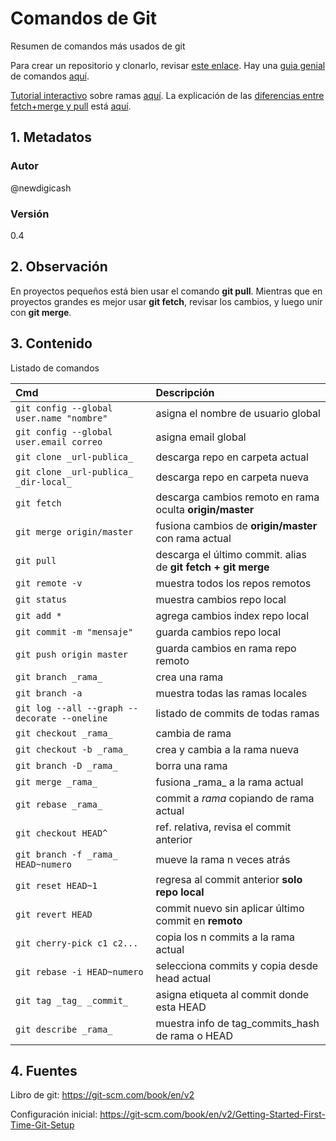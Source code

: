 # Comandos de Git
Resumen de comandos más usados de git

Para crear un repositorio y clonarlo, revisar [este enlace][gitInicio]. 
Hay una [guia genial][gitTutorial] de comandos [aquí][gitTutorial].  

[Tutorial interactivo][gitInteractivo] sobre ramas [aquí][gitInteractivo]. 
La explicación de las [diferencias entre fetch+merge y pull][gitPull] está [aquí][gitPull].
## 1. Metadatos

### Autor
@newdigicash
### Versión
0.4

## 2. Observación
En proyectos pequeños está bien usar el comando **git pull**. 
Mientras que en proyectos grandes es mejor usar **git fetch**, 
revisar los cambios, y luego unir con **git merge**.

## 3. Contenido 
Listado de comandos

Cmd | Descripción
:-- | :--
`git config --global user.name "nombre"` | asigna el nombre de usuario global
`git config --global user.email correo` | asigna email global
`git clone _url-publica_` | descarga repo en carpeta actual
`git clone _url-publica_ _dir-local_` | descarga repo en carpeta nueva
`git fetch`  | descarga cambios remoto en rama oculta **origin/master**
`git merge origin/master` | fusiona cambios de **origin/master** con rama actual
`git pull` | descarga el último commit. alias de **git fetch \+ git merge**
`git remote -v` | muestra todos los repos remotos
`git status` | muestra cambios repo local
`git add *` | agrega cambios index repo local
`git commit -m "mensaje"` | guarda cambios repo local
`git push origin master` | guarda cambios en rama repo remoto 
`git branch _rama_` | crea una rama
`git branch -a` | muestra todas las ramas locales
`git log --all --graph --decorate --oneline` | listado de commits de todas ramas
`git checkout _rama_` | cambia de rama
`git checkout -b _rama_` | crea y cambia a la rama nueva
`git branch -D _rama_` | borra una rama
`git merge _rama_` | fusiona \_rama_ a la rama actual
`git rebase _rama_` | commit a _rama_ copiando de rama actual
`git checkout HEAD^` | ref. relativa, revisa el commit anterior
`git branch -f _rama_ HEAD~numero` | mueve la rama n veces atrás
`git reset HEAD~1` | regresa al commit anterior **solo repo local**
`git revert HEAD` | commit nuevo sin aplicar último commit en **remoto**
`git cherry-pick c1 c2... ` | copia los n commits a la rama actual
`git rebase -i HEAD~numero` | selecciona commits y copia desde head actual
`git tag _tag_ _commit_` | asigna etiqueta al commit donde esta HEAD
`git describe _rama_` | muestra info de tag_commits_hash de rama o HEAD

## 4. Fuentes
Libro de git: <https://git-scm.com/book/en/v2>

Configuración inicial: <https://git-scm.com/book/en/v2/Getting-Started-First-Time-Git-Setup>

[//]: # (referencias citadas)
[gitInicio]: https://git-scm.com/book/en/v2/Git-Basics-Getting-a-Git-Repository
[gitTutorial]: https://rogerdudler.github.io/git-guide/index.es.html
[gitInteractivo]: https://learngitbranching.js.org/?locale=es_ES
[gitPull]: https://blog.artegrafico.net/git-fetch-y-git-pull-diferencias-y-formas-de-uso
